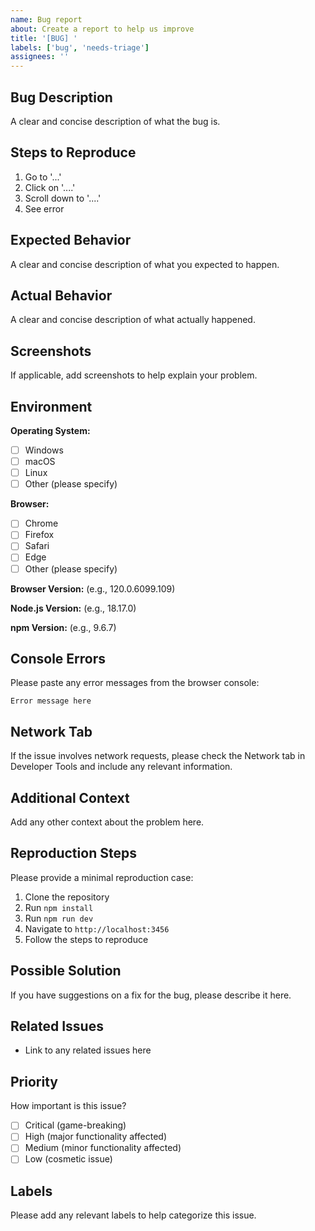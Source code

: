 ```yaml
---
name: Bug report
about: Create a report to help us improve
title: '[BUG] '
labels: ['bug', 'needs-triage']
assignees: ''
---
```


## Bug Description

A clear and concise description of what the bug is.

## Steps to Reproduce

1. Go to '...'
2. Click on '....'
3. Scroll down to '....'
4. See error

## Expected Behavior

A clear and concise description of what you expected to happen.

## Actual Behavior

A clear and concise description of what actually happened.

## Screenshots

If applicable, add screenshots to help explain your problem.

## Environment

**Operating System:**

- [ ] Windows
- [ ] macOS
- [ ] Linux
- [ ] Other (please specify)

**Browser:**

- [ ] Chrome
- [ ] Firefox
- [ ] Safari
- [ ] Edge
- [ ] Other (please specify)

**Browser Version:** (e.g., 120.0.6099.109)

**Node.js Version:** (e.g., 18.17.0)

**npm Version:** (e.g., 9.6.7)

## Console Errors

Please paste any error messages from the browser console:

```
Error message here
```

## Network Tab

If the issue involves network requests, please check the Network tab in Developer Tools and include any relevant information.

## Additional Context

Add any other context about the problem here.

## Reproduction Steps

Please provide a minimal reproduction case:

1. Clone the repository
2. Run `npm install`
3. Run `npm run dev`
4. Navigate to `http://localhost:3456`
5. Follow the steps to reproduce

## Possible Solution

If you have suggestions on a fix for the bug, please describe it here.

## Related Issues

- Link to any related issues here

## Priority

How important is this issue?

- [ ] Critical (game-breaking)
- [ ] High (major functionality affected)
- [ ] Medium (minor functionality affected)
- [ ] Low (cosmetic issue)

## Labels

Please add any relevant labels to help categorize this issue.
